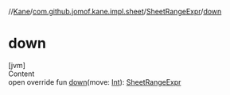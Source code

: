 //[Kane](../../index.md)/[com.github.jomof.kane.impl.sheet](../index.md)/[SheetRangeExpr](index.md)/[down](down.md)



# down  
[jvm]  
Content  
open override fun [down](down.md)(move: [Int](https://kotlinlang.org/api/latest/jvm/stdlib/kotlin/-int/index.html)): [SheetRangeExpr](index.md)  



